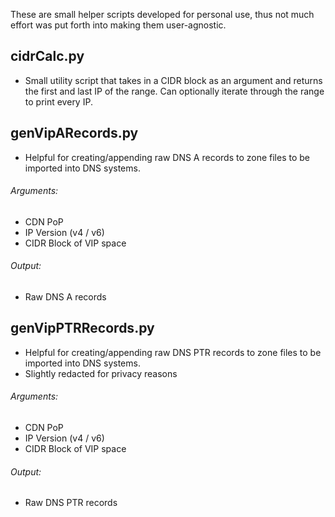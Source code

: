 These are small helper scripts developed for personal use, thus not much effort was put forth into making them user-agnostic.

## cidrCalc.py
- Small utility script that takes in a CIDR block as an argument and returns the first and last IP of the range. Can optionally iterate through the range to print every IP.

## genVipARecords.py
- Helpful for creating/appending raw DNS A records to zone files to be imported into DNS systems.
###### Arguments:
- CDN PoP
- IP Version (v4 / v6)
- CIDR Block of VIP space
###### Output:
- Raw DNS A records

## genVipPTRRecords.py
- Helpful for creating/appending raw DNS PTR records to zone files to be imported into DNS systems.
- Slightly redacted for privacy reasons
###### Arguments:
- CDN PoP
- IP Version (v4 / v6)
- CIDR Block of VIP space
###### Output:
- Raw DNS PTR records
